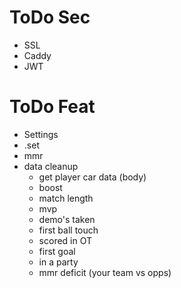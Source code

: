 # ToDo Sec
- SSL
- Caddy
- JWT

# ToDo Feat
- Settings
- .set
- mmr
- data cleanup
    - get player car data (body)
    - boost
    - match length
    - mvp
    - demo's taken
    - first ball touch
    - scored in OT
    - first goal
    - in a party
    - mmr deficit (your team vs opps)
